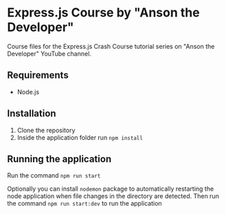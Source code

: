# Express.js Course by "Anson the Developer"
Course files for the Express.js Crash Course tutorial series on "Anson the Developer" YouTube channel.

## Requirements
- Node.js

## Installation

1. Clone the repository
2. Inside the application folder run `npm install`

## Running the application
Run the command `npm run start`

Optionally you can install `nodemon` package to automatically restarting the node application when file changes in the directory are detected. Then run the command `npm run start:dev` to run the application
